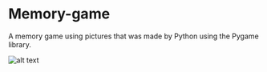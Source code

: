 # Memory-game
A memory game using pictures that was made by Python using the Pygame library. 

![alt text](https://pbs.twimg.com/media/FbCMJLeagAABnWN?format=png&name=medium)
